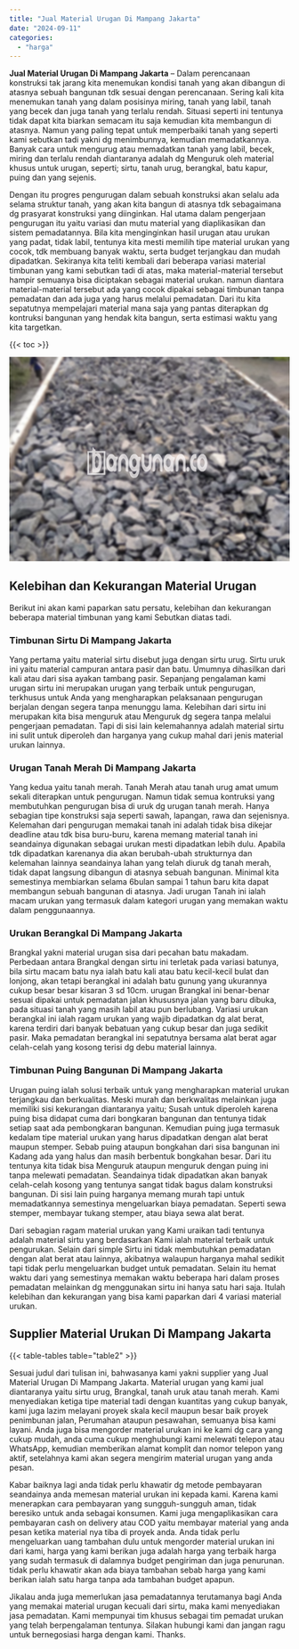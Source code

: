 ```yaml
---
title: "Jual Material Urugan Di Mampang Jakarta"
date: "2024-09-11"
categories: 
  - "harga"
---
```


**Jual Material Urugan Di Mampang Jakarta** – Dalam perencanaan konstruksi tak jarang kita menemukan kondisi tanah yang akan dibangun di atasnya sebuah bangunan tdk sesuai dengan perencanaan. Sering kali kita menemukan tanah yang dalam posisinya miring, tanah yang labil, tanah yang becek dan juga tanah yang terlalu rendah. Situasi seperti ini tentunya tidak dapat kita biarkan semacam itu saja kemudian kita membangun di atasnya. Namun yang paling tepat untuk memperbaiki tanah yang seperti kami sebutkan tadi yakni dg menimbunnya, kemudian memadatkannya. Banyak cara untuk mengurug atau memadatkan tanah yang labil, becek, miring dan terlalu rendah diantaranya adalah dg Menguruk oleh material khusus untuk urugan, seperti; sirtu, tanah urug, berangkal, batu kapur, puing dan yang sejenis.

Dengan itu progres pengurugan dalam sebuah konstruksi akan selalu ada selama struktur tanah, yang akan kita bangun di atasnya tdk sebagaimana dg prasyarat konstruksi yang diinginkan. Hal utama dalam pengerjaan pengurugan itu yaitu variasi dan mutu material yang diaplikasikan dan sistem pemadatannya. Bila kita menginginkan hasil urugan atau urukan yang padat, tidak labil, tentunya kita mesti memilih tipe material urukan yang cocok, tdk membuang banyak waktu, serta budget terjangkau dan mudah dipadatkan. Sekiranya kita teliti kembali dari beberapa variasi material timbunan yang kami sebutkan tadi di atas, maka material-material tersebut hampir semuanya bisa diciptakan sebagai material urukan. namun diantara material-material tersebut ada yang cocok dipakai sebagai timbunan tanpa pemadatan dan ada juga yang harus melalui pemadatan. Dari itu kita sepatutnya mempelajari material mana saja yang pantas diterapkan dg kontruksi bangunan yang hendak kita bangun, serta estimasi waktu yang kita targetkan.

{{< toc >}}

![Jual Material Urugan Di Mampang Jakarta](/images/jual-urugan-32.png)

## Kelebihan dan Kekurangan Material Urugan

Berikut ini akan kami paparkan satu persatu, kelebihan dan kekurangan beberapa material timbunan yang kami Sebutkan diatas tadi.

### Timbunan Sirtu Di Mampang Jakarta

Yang pertama yaitu material sirtu disebut juga dengan sirtu urug. Sirtu uruk ini yaitu material campuran antara pasir dan batu. Umumnya dihasilkan dari kali atau dari sisa ayakan tambang pasir. Sepanjang pengalaman kami urugan sirtu ini merupakan urugan yang terbaik untuk pengurugan, terkhusus untuk Anda yang mengharapkan pelaksanaan pengurugan berjalan dengan segera tanpa menunggu lama. Kelebihan dari sirtu ini merupakan kita bisa menguruk atau Menguruk dg segera tanpa melalui pengerjaan pemadatan. Tapi di sisi lain kelemahannya adalah material sirtu ini sulit untuk diperoleh dan harganya yang cukup mahal dari jenis material urukan lainnya.

### Urugan Tanah Merah Di Mampang Jakarta

Yang kedua yaitu tanah merah. Tanah Merah atau tanah urug amat umum sekali diterapkan untuk pengurugan. Namun tidak semua kontruksi yang membutuhkan pengurugan bisa di uruk dg urugan tanah merah. Hanya sebagian tipe konstruksi saja seperti sawah, lapangan, rawa dan sejenisnya. Kelemahan dari pengurugan memakai tanah ini adalah tidak bisa dikejar deadline atau tdk bisa buru-buru, karena memang material tanah ini seandainya digunakan sebagai urukan mesti dipadatkan lebih dulu. Apabila tdk dipadatkan karenanya dia akan berubah-ubah strukturnya dan kelemahan lainnya seandainya lahan yang telah diuruk dg tanah merah, tidak dapat langsung dibangun di atasnya sebuah bangunan. Minimal kita semestinya membiarkan selama 6bulan sampai 1 tahun baru kita dapat membangun sebuah bangunan di atasnya. Jadi urugan Tanah ini ialah macam urukan yang termasuk dalam kategori urugan yang memakan waktu dalam penggunaannya.

### Urukan Berangkal Di Mampang Jakarta

Brangkal yakni material urugan sisa dari pecahan batu makadam. Perbedaan antara Brangkal dengan sirtu ini terletak pada variasi batunya, bila sirtu macam batu nya ialah batu kali atau batu kecil-kecil bulat dan lonjong, akan tetapi berangkal ini adalah batu gunung yang ukurannya cukup besar besar kisaran 3 sd 10cm. urugan Brangkal ini benar-benar sesuai dipakai untuk pemadatan jalan khususnya jalan yang baru dibuka, pada situasi tanah yang masih labil atau pun berlubang. Variasi urukan berangkal ini ialah ragam urukan yang wajib dipadatkan dg alat berat, karena terdiri dari banyak bebatuan yang cukup besar dan juga sedikit pasir. Maka pemadatan berangkal ini sepatutnya bersama alat berat agar celah-celah yang kosong terisi dg debu material lainnya.

### Timbunan Puing Bangunan Di Mampang Jakarta

Urugan puing ialah solusi terbaik untuk yang mengharapkan material urukan terjangkau dan berkualitas. Meski murah dan berkwalitas melainkan juga memiliki sisi kekurangan diantaranya yaitu; Susah untuk diperoleh karena puing bisa didapat cuma dari bongkaran bangunan dan tentunya tidak setiap saat ada pembongkaran bangunan. Kemudian puing juga termasuk kedalam tipe material urukan yang harus dipadatkan dengan alat berat maupun stemper. Sebab puing ataupun bongkahan dari sisa bangunan ini Kadang ada yang halus dan masih berbentuk bongkahan besar. Dari itu tentunya kita tidak bisa Menguruk ataupun menguruk dengan puing ini tanpa melewati pemadatan. Seandainya tidak dipadatkan akan banyak celah-celah kosong yang tentunya sangat tidak bagus dalam konstruksi bangunan. Di sisi lain puing harganya memang murah tapi untuk memadatkannya semestinya mengeluarkan biaya pemadatan. Seperti sewa stemper, membayar tukang stemper, atau biaya sewa alat berat.

Dari sebagian ragam material urukan yang Kami uraikan tadi tentunya adalah material sirtu yang berdasarkan Kami ialah material terbaik untuk pengurukan. Selain dari simple Sirtu ini tidak membutuhkan pemadatan dengan alat berat atau lainnya, akibatnya walaupun harganya mahal sedikit tapi tidak perlu mengeluarkan budget untuk pemadatan. Selain itu hemat waktu dari yang semestinya memakan waktu beberapa hari dalam proses pemadatan melainkan dg menggunakan sirtu ini hanya satu hari saja. Itulah kelebihan dan kekurangan yang bisa kami paparkan dari 4 variasi material urukan.

## Supplier Material Urukan Di Mampang Jakarta

{{< table-tables table="table2" >}}

Sesuai judul dari tulisan ini, bahwasanya kami yakni supplier yang Jual Material Urugan Di Mampang Jakarta. Material urugan yang kami jual diantaranya yaitu sirtu urug, Brangkal, tanah uruk atau tanah merah. Kami menyediakan ketiga tipe material tadi dengan kuantitas yang cukup banyak, kami juga lazim melayani proyek skala kecil maupun besar baik proyek penimbunan jalan, Perumahan ataupun pesawahan, semuanya bisa kami layani. Anda juga bisa mengorder material urukan ini ke kami dg cara yang cukup mudah, anda cuma cukup menghubungi kami melewati telepon atau WhatsApp, kemudian memberikan alamat komplit dan nomor telepon yang aktif, setelahnya kami akan segera mengirim material urugan yang anda pesan.

Kabar baiknya lagi anda tidak perlu khawatir dg metode pembayaran seandainya anda memesan material urukan ini kepada kami. Karena kami menerapkan cara pembayaran yang sungguh-sungguh aman, tidak beresiko untuk anda sebagai konsumen. Kami juga mengaplikasikan cara pembayaran cash on delivery atau COD yaitu membayar material yang anda pesan ketika material nya tiba di proyek anda. Anda tidak perlu mengeluarkan uang tambahan dulu untuk mengorder material urukan ini dari kami, harga yang kami berikan juga adalah harga yang terbaik harga yang sudah termasuk di dalamnya budget pengiriman dan juga penurunan. tidak perlu khawatir akan ada biaya tambahan sebab harga yang kami berikan ialah satu harga tanpa ada tambahan budget apapun.

Jikalau anda juga memerlukan jasa pemadatannya terutamanya bagi Anda yang memakai material urugan kecuali dari sirtu, maka kami menyediakan jasa pemadatan. Kami mempunyai tim khusus sebagai tim pemadat urukan yang telah berpengalaman tentunya. Silakan hubungi kami dan jangan ragu untuk bernegosiasi harga dengan kami. Thanks.
